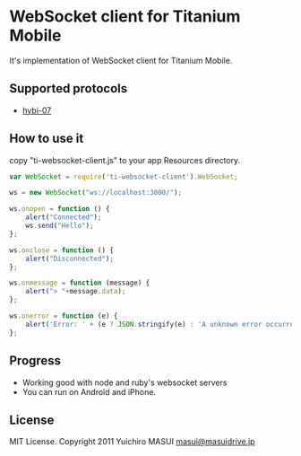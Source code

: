 # WebSocket client for Titanium Mobile

It's implementation of WebSocket client for Titanium Mobile.


## Supported protocols

* [hybi-07](http://tools.ietf.org/html/draft-ietf-hybi-thewebsocketprotocol-07)


## How to use it

copy "ti-websocket-client.js" to your app Resources directory.

```javascript
var WebSocket = require('ti-websocket-client').WebSocket;

ws = new WebSocket("ws://localhost:3000/");

ws.onopen = function () {
	alert("Connected");
	ws.send("Hello");
};

ws.onclose = function () {
	alert("Disconnected");
};

ws.onmessage = function (message) {
	alert("> "+message.data);
};

ws.onerror = function (e) {
	alert('Error: ' + (e ? JSON.stringify(e) : 'A unknown error occurred'));
};
```

## Progress

* Working good with node and ruby's websocket servers
* You can run on Android and iPhone.


## License

MIT License.
Copyright 2011 Yuichiro MASUI <masui@masuidrive.jp>
